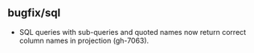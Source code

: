 ## bugfix/sql

* SQL queries with sub-queries and quoted names now return correct column names
in projection (gh-7063).
